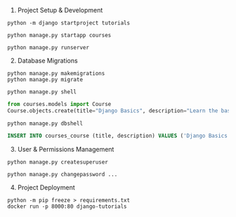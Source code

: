 1. Project Setup & Development
```shell
python -m django startproject tutorials
```
```shell
python manage.py startapp courses
```
```shell
python manage.py runserver
```

2. Database Migrations
```shell
python manage.py makemigrations
python manage.py migrate

```
```shell
python manage.py shell
```
```python
from courses.models import Course
Course.objects.create(title="Django Basics", description="Learn the basics of Django.")
```
```shell
python manage.py dbshell
```
```sql
INSERT INTO courses_course (title, description) VALUES ('Django Basics', 'Learn the basics of Django.');
```

3. User & Permissions Management
```shell
python manage.py createsuperuser
```
```shell
python manage.py changepassword ...
```

4. Project Deployment
```
python -m pip freeze > requirements.txt
docker run -p 8000:80 django-tutorials
```